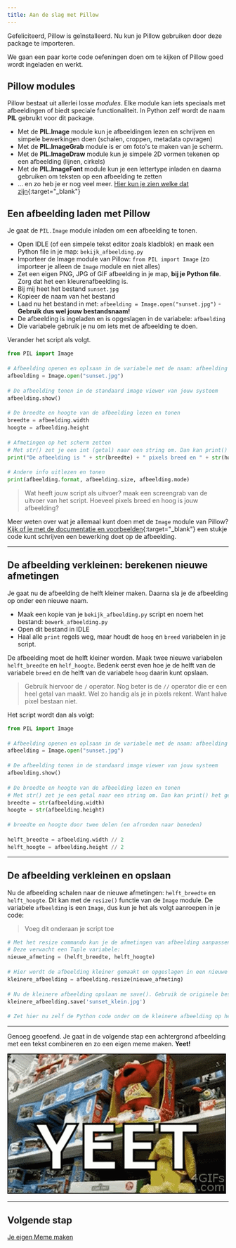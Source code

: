 ```yaml
---
title: Aan de slag met Pillow
---
```


Gefeliciteerd, Pillow is geïnstalleerd. Nu kun je Pillow gebruiken door deze package te importeren.

We gaan een paar korte code oefeningen doen om te kijken of Pillow goed wordt ingeladen en werkt.

## Pillow modules

Pillow bestaat uit allerlei losse *modules*. Elke module kan iets speciaals met afbeeldingen of biedt speciale functionaliteit.
In Python zelf wordt de naam **PIL** gebruikt voor dit package.

* Met de **PIL.Image** module kun je afbeeldingen lezen en schrijven en simpele bewerkingen doen (schalen, croppen, metadata opvragen)
* Met de **PIL.ImageGrab** module is er om foto's te maken van je scherm.
* Met de **PIL.ImageDraw** module kun je simpele 2D vormen tekenen op een afbeelding (lijnen, cirkels)
* Met de **PIL.ImageFont** module kun je een lettertype inladen en daarna gebruiken om teksten op een afbeelding te zetten
* ... en zo heb je er nog veel meer. [Hier kun je zien welke dat zijn](https://pillow.readthedocs.io/en/stable/reference/index.html){:target="_blank"}

## Een afbeelding laden met Pillow
Je gaat de `PIL.Image` module inladen om een afbeelding te tonen.

* Open IDLE (of een simpele tekst editor zoals kladblok) en maak een Python file in je map: `bekijk_afbeelding.py`
* Importeer de Image module van Pillow: `from PIL import Image`  (zo importeer je alleen de `Image` module en niet alles) 
* Zet een eigen PNG, JPG of GIF afbeelding in je map, **bij je Python file**. Zorg dat het een kleurenafbeelding is. 
* Bij mij heet het bestand `sunset.jpg`
* Kopieer de naam van het bestand
* Laad nu het bestand in met: `afbeelding = Image.open("sunset.jpg")` - **Gebruik dus wel jouw bestandsnaam!**
* De afbeelding is ingeladen en is opgeslagen in de variabele: `afbeelding`
* Die variabele gebruik je nu om iets met de afbeelding te doen.

Verander het script als volgt.

```python
from PIL import Image

# Afbeelding openen en oplsaan in de variabele met de naam: afbeelding
afbeelding = Image.open("sunset.jpg")

# De afbeelding tonen in de standaard image viewer van jouw systeem
afbeelding.show()

# De breedte en hoogte van de afbeelding lezen en tonen 
breedte = afbeelding.width
hoogte = afbeelding.height

# Afmetingen op het scherm zetten
# Met str() zet je een int (getal) naar een string om. Dan kan print() het gebruiken.
print("De afbeelding is " + str(breedte) + " pixels breed en " + str(hoogte) + " pixels hoog")

# Andere info uitlezen en tonen
print(afbeelding.format, afbeelding.size, afbeelding.mode)
```

> Wat heeft jouw script als uitvoer? maak een screengrab van de uitvoer van het script. Hoeveel pixels breed en hoog is jouw afbeelding? 

Meer weten over wat je allemaal kunt doen met de `Image` module van Pillow? [Kijk of je met de documentatie en voorbeelden](https://pillow.readthedocs.io/en/stable/reference/Image.html#examples){:target="_blank"} een stukje code kunt schrijven een bewerking doet op de afbeelding.

---

## De afbeelding verkleinen: berekenen nieuwe afmetingen
Je gaat nu de afbeelding de helft kleiner maken. Daarna sla je de afbeelding op onder een nieuwe naam. 

* Maak een kopie van je `bekijk_afbeelding.py` script en noem het bestand: `bewerk_afbeelding.py`
* Open dit bestand in IDLE
* Haal alle `print` regels weg, maar houdt de `hoog` en `breed` variabelen in je script.

De afbeelding moet de helft kleiner worden. Maak twee nieuwe variabelen `helft_breedte` en `helf_hoogte`.
Bedenk eerst even hoe je de helft van de variabele `breed` en de helft van de variabele `hoog` daarin kunt opslaan.

> Gebruik hiervoor de `/` operator. Nog beter is de `//` operator die er een heel getal van maakt. Wel zo handig als je in pixels rekent. Want halve pixel bestaan niet. 

Het script wordt dan als volgt:

```python
from PIL import Image

# Afbeelding openen en oplsaan in de variabele met de naam: afbeelding
afbeelding = Image.open("sunset.jpg")

# De afbeelding tonen in de standaard image viewer van jouw systeem
afbeelding.show()

# De breedte en hoogte van de afbeelding lezen en tonen 
# Met str() zet je een getal naar een string om. Dan kan print() het gebruiken.
breedte = str(afbeelding.width)
hoogte = str(afbeelding.height)

# breedte en hoogte door twee delen (en afronden naar beneden)

helft_breedte = afbeelding.width // 2
helft_hoogte = afbeelding.height // 2
```
---

## De afbeelding verkleinen en opslaan
Nu de afbeelding schalen naar de nieuwe afmetingen: `helft_breedte` en `helft_hoogte`.
Dit kan met de `resize()` functie van de `Image` module. De variabele `afbeelding` is een `Image`, dus kun je het als volgt aanroepen in je code:

> Voeg dit onderaan je script toe

```python
# Met het resize commando kun je de afmetingen van afbeelding aanpassen
# Deze verwacht een Tuple variabele:
nieuwe_afmeting = (helft_breedte, helft_hoogte)

# Hier wordt de afbeelding kleiner gemaakt en opgeslagen in een nieuwe variabele!
kleinere_afbeelding = afbeelding.resize(nieuwe_afmeting)

# Nu de kleinere afbeelding opslaan me save(). Gebruik de originele bestandsnaam met ergens "klein" er in. 
kleinere_afbeelding.save('sunset_klein.jpg')

# Zet hier nu zelf de Python code onder om de kleinere afbeelding op het scherm te tonen
```

---

Genoeg geoefend. Je gaat in de volgende stap een achtergrond afbeelding met een tekst combineren en zo een eigen meme maken. **Yeet!**

![Yeet!](yeet.gif)

---

## Volgende stap
[Je eigen Meme maken](../04-meme-start)

